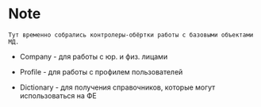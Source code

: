 # Note

	Тут временно собрались контролеры-обёртки работы с базовыми объектами МД.

* Company - для работы с юр. и физ. лицами

* Profile - для работы с профилем пользователей

* Dictionary - для получения справочников, которые могут использоваться на ФЕ 	